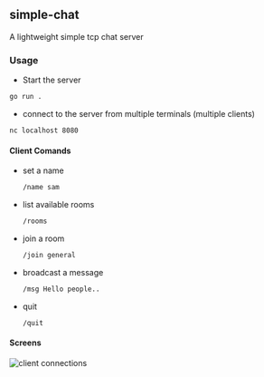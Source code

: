 ## simple-chat
A lightweight simple tcp chat server

### Usage

- Start the server
```bash
go run .
```

- connect to the server from multiple terminals (multiple clients)
```
nc localhost 8080
```

#### Client Comands

* set a name
  ```bash
  /name sam
  ```
* list available rooms
  ```bash
  /rooms
  ```
* join a room
  ```bash
  /join general
  ```
* broadcast a message
  ```bash
  /msg Hello people..
  ```
* quit
  ```
  /quit
  ```

#### Screens

![client connections](/Users/shameer/Documents/Personal/ComputerScience/General/Projects/Golang/projects/simple-chat/assets/client-screens.png)
